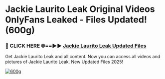 # Jackie Laurito Leak Original Videos 0nlyFans Leaked - Files Updated! (600g)

<h3>🔴 CLICK HERE 🌐==►► <a href="https://tinyurl.com/2m67pmp6" rel="nofollow">Jackie Laurito Leak Updated Files</a></h3>

Get Jackie Laurito Leak and all content. Now you can access all videos and pictures of Jackie Laurito Leak. New Updated Files 2025!

[![600g](https://i.imgur.com/H4QAA4z.gif)](https://tinyurl.com/2m67pmp6)